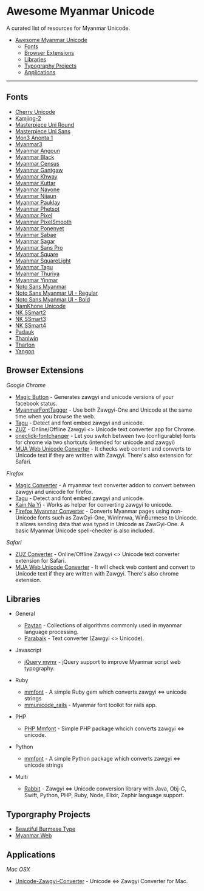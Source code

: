 # Awesome Myanmar Unicode

A curated list of resources for Myanmar Unicode.

- [Awesome Myanmar Unicode](#awesome-myanmar-unicode)
  - [Fonts](#fonts)
  - [Browser Extensions](#browser-extensions)
  - [Libraries](#libraries)
  - [Typography Projects](#typography-projects)
  - [Applications](#applications)

---

## Fonts

* [Cherry Unicode](https://www.dropbox.com/s/bmqpcm8iomgom0w/Cherry%20Unicode.ttf?dl=0)
* [Kamjing-2](https://www.dropbox.com/s/t20u1keu4cme4uc/Kamjing-2.ttf)
* [Masterpiece Uni Round](http://prahita.sourceforge.net/files/win8/MasterpieceUniRound.ttf)
* [Masterpiece Uni Sans](http://prahita.sourceforge.net/)
* [Mon3 Anonta 1](http://code.google.com/p/mon2uni/downloads/list)
* [Myanmar3](http://code.google.com/p/myanmar3source/)
* [Myanmar Angoun](https://github.com/khmertype/MyanmarAngoun)
* [Myanmar Black](https://github.com/khmertype/MyanmarBlack)
* [Myanmar Census](https://www.dropbox.com/s/el88jmvu2mkr28r/mmrCensus.v5.minbe5.ttf?dl=1)
* [Myanmar Gantgaw](https://github.com/khmertype/MyanmarGantgaw)
* [Myanmar Khway](https://github.com/khmertype/MyanmarKhway)
* [Myanmar Kuttar](https://github.com/khmertype/MyanmarKuttar)
* [Myanmar Nayone](https://github.com/khmertype/MyanmarNayone)
* [Myanmar Nijaun](https://github.com/khmertype/MyanmarNjaun)
* [Myanmar Pauklay](https://github.com/khmertype/MyanmarPauklay)
* [Myanmar Phetsot](https://github.com/khmertype/MyanmarPhetsot)
* [Myanmar Pixel](https://github.com/khmertype/MyanmarPixel)
* [Myanmar PixelSmooth](https://github.com/khmertype/MyanmarPixelSmooth)
* [Myanmar Ponenyet](https://github.com/khmertype/MyanmarPonenyet)
* [Myanmar Sabae](https://github.com/khmertype/MyanmarSabae)
* [Myanmar Sagar](https://github.com/khmertype/MyanmarSagar)
* [Myanmar Sans Pro](http://fonts.gstatic.com/ea/myanmarsanspro/v4/download.zip)
* [Myanmar Square](https://github.com/khmertype/MyanmarSquare)
* [Myanmar SquareLight](https://github.com/khmertype/MyanmarSquareLight)
* [Myanmar Tagu](https://github.com/khmertype/MyanmarTagu)
* [Myanmar Thuriya](https://github.com/khmertype/MyanmarThuriya)
* [Myanmar Yinmar](https://github.com/khmertype/MyanmarYinmar)
* [Noto Sans Myanmar](http://www.google.com/get/noto/#/family/noto-sans-mymr)
* [Noto Sans Myanmar UI - Regular](https://noto.googlecode.com/git/fonts/individual/unhinted/NotoSansMyanmarUI-Regular.ttf)
* [Noto Sans Myanmar UI - Bold](https://noto.googlecode.com/git/fonts/individual/unhinted/NotoSansMyanmarUI-Bold.ttf)
* [NamKhone Unicode](https://www.dropbox.com/s/wdyp2kgkgjxvix0/NamKhoneUnicode.ttf)
* [NK SSmart2](https://www.dropbox.com/s/gg6nn6yq2wxb2ov/NK%20SSmart2.ttf)
* [NK SSmart3](https://www.dropbox.com/s/lptg4ucrgp94zq8/NK_SSmart3.ttf)
* [NK SSmart4](https://www.dropbox.com/s/uqyo5gi2gelsxfo/NK_SSmart4.ttf)
* [Padauk](http://scripts.sil.org/cms/scripts/page.php?site_id=nrsi&id=Padauk)
* [Thanlwin](https://github.com/thanlwinsoft/thanlwinfont/releases)
* [Tharlon](https://code.google.com/p/tharlon-font/)
* [Yangon](http://khnews.info/fonts/Yangon.ttf)

## Browser Extensions

*Google Chrome*

* [Magic Button](https://chrome.google.com/webstore/detail/magic-button/anonbddkeifgmiekhengieaajehcpdcg) - Generates zawgyi and unicode versions of your facebook status.
* [MyanmarFontTagger](https://chrome.google.com/webstore/detail/myanmarfonttagger/ildjeipiccodnhbpjebhhodledejdeip) - Use both Zawgyi-One and Unicode at the same time when you browse the web.
* [Tagu](https://chrome.google.com/webstore/detail/tagu/ddjpcdpfemhkibhpmgcdbfajdhgpegdk) - Detect and font embed zawgyi and unicode.
* [ZUZ](https://chrome.google.com/webstore/detail/zuz/eaonjjaifdnimemboemfipieiohpfggo) - Online/Offline Zawgyi <> Unicode text converter app for Chrome.
* [oneclick-fontchanger](https://chrome.google.com/webstore/detail/oneclick-fontchanger/lcibcnkknknmafeamdfcjlidodipfffe) - Let you switch between two (configurable) fonts for chrome via  two shortcuts (intended for unicode and zawgyi)
* [MUA Web Unicode Converter](https://chrome.google.com/webstore/detail/mua-web-unicode-converter/jnmdbgnckbbmblkbammnfagdmikchhnp?hl=en) - It checks web content and converts to Unicode text if they are written with Zawgyi. There's also extension for Safari.

*Firefox*

* [Magic Converter](https://addons.mozilla.org/en-US/firefox/addon/magicconverter/) - A myanmar text converter addon to convert between zawgyi and unicode for firefox.
* [Tagu](https://addons.mozilla.org/en-US/firefox/addon/tagu/) - Detect and font embed zawgyi and unicode.
* [Kain Na Yi](https://addons.mozilla.org/en-US/firefox/addon/kain-na-yi-plug-in/) - Works as helper for converting zawgyi to unicode.
* [Firefox Myanmar Converter](https://github.com/thanlwinsoft/firefoxmyext) - Converts Myanmar pages using non-Unicode fonts such as ZawGyi-One, WinInnwa, WinBurmese to Unicode. It allows sending data that was typed in Unicode as ZawGyi-One. A basic Myanmar Unicode spell-checker is also included.

*Safari*

* [ZUZ Converter](http://cl.ly/aX6v/download/ZUZ%20Converter.safariextz) - Online/Offline Zawgyi <> Unicode text converter extension for Safari.
* [MUA Web Unicode Converter](http://cl.ly/c26M/download/MUA%20Web%20Unicode%20Converter.safariextz) - It will check web content and convert to Unicode text if they are written with Zawgyi. There's also chrome extension.

## Libraries

* General
  - [Paytan](https://github.com/trhura/paytan) - Collections of algorithms commonly used in myanmar language processing.
  - [Parabaik](https://github.com/ngwestar/parabaik) - Text converter (Zawgyi <> Unicode).

* Javascript
  - [jQuery mymr](https://github.com/andjc/jquery.mymr) - jQuery support to
    improve Myanmar script web typography.

* Ruby
  - [mmfont](https://github.com/yelinaung/mmfont) - A simple Ruby gem which converts zawgyi <=> unicode strings 
  - [mmunicode_rails](https://github.com/dreamingblackcat/mmunicode_rails) - Myanmar font toolkit for rails app.

* PHP
  - [PHP Mmfont](https://github.com/setkyar/mmfont) - Simple PHP package whcich converts zawgyi <=> unicode.

* Python
  - [mmfont](https://github.com/khzaw/mmfont) - A simple Python package which converts zawgyi <=> unicode strings 

* Multi
  - [Rabbit](https://github.com/Rabbit-Converter) - Zawgyi <=> Unicode conversion library with Java, Obj-C, Swift, Python, PHP, Ruby, Node, Elixir, Zephir language support.


## Typorgraphy Projects

- [Beautiful Burmese Type](https://khzaw.github.io/beautiful-burmese-type/)
- [Myanmar Web](https://github.com/enabling-languages/myanmarweb)



## Applications

*Mac OSX*

* [Unicode-Zawgyi-Converter](https://github.com/saturngod/Unicode-Zawgyi-Converter/releases) - Unicode <=> Zawgyi Converter for Mac.